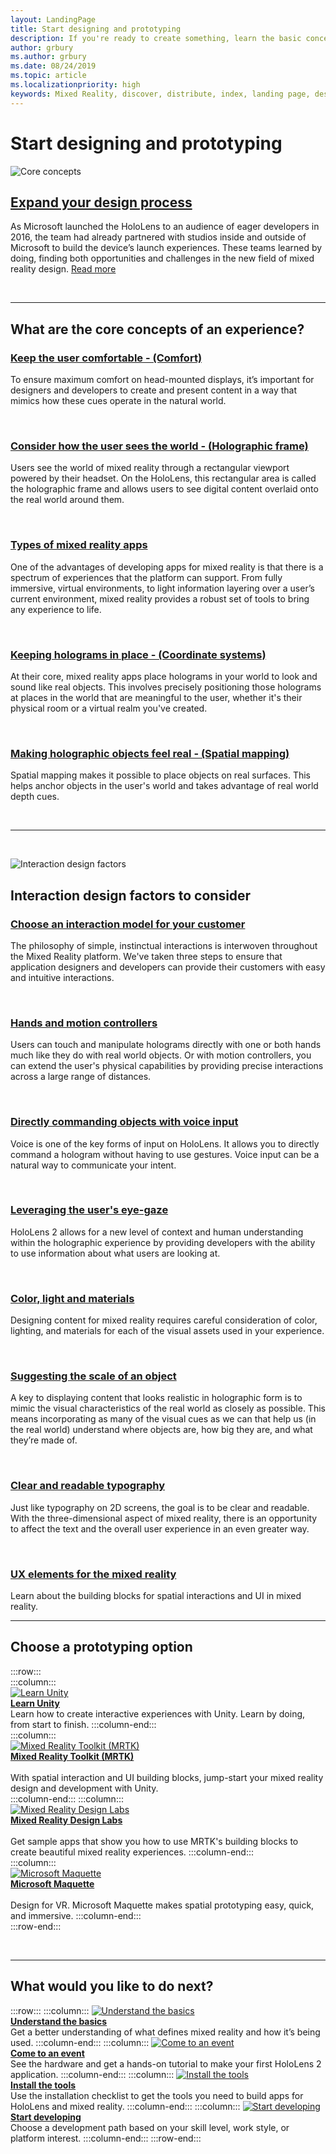 ```yaml
---
layout: LandingPage
title: Start designing and prototyping
description: If you're ready to create something, learn the basic concepts you need to begin designing and prototyping.
author: grbury 
ms.author: grbury
ms.date: 08/24/2019
ms.topic: article
ms.localizationpriority: high
keywords: Mixed Reality, discover, distribute, index, landing page, design, development, tutorials, sample apps, fundamentals, case studies, resources, HoloLens how-to, Open source projects, core concepts, interaction
---
```


# Start designing and prototyping


![Core concepts](images/text_in_unity_viewingangle.jpg)

## [Expand your design process](case-study-expanding-the-design-process-for-mixed-reality.md)

As Microsoft launched the HoloLens to an audience of eager developers in 2016, the team had already partnered with studios inside and outside of Microsoft to build the device’s launch experiences. These teams learned by doing, finding both opportunities and challenges in the new field of mixed reality design. [Read more](case-study-expanding-the-design-process-for-mixed-reality.md)

<br>

---

## What are the core concepts of an experience?

### [Keep the user comfortable - (Comfort)](comfort.md)
To ensure maximum comfort on head-mounted displays, it’s important for designers and developers to create and present content in a way that mimics how these cues operate in the natural world.

<br>

### [Consider how the user sees the world - (Holographic frame)](holographic-frame.md)
Users see the world of mixed reality through a rectangular viewport powered by their headset. On the HoloLens, this rectangular area is called the holographic frame and allows users to see digital content overlaid onto the real world around them.

<br>

### [Types of mixed reality apps](types-of-mixed-reality-apps.md)
One of the advantages of developing apps for mixed reality is that there is a spectrum of experiences that the platform can support. From fully immersive, virtual environments, to light information layering over a user’s current environment, mixed reality provides a robust set of tools to bring any experience to life.

<br>

### [Keeping holograms in place - (Coordinate systems)](coordinate-systems.md)
At their core, mixed reality apps place holograms in your world to look and sound like real objects. This involves precisely positioning those holograms at places in the world that are meaningful to the user, whether it's their physical room or a virtual realm you've created.

<br>

### [Making holographic objects feel real - (Spatial mapping)](spatial-mapping.md)
Spatial mapping makes it possible to place objects on real surfaces. This helps anchor objects in the user's world and takes advantage of real world depth cues.

<br>


---

<br>

![Interaction design factors](images/MRTK_BoundingBox_Main.png)

## Interaction design factors to consider


### [Choose an interaction model for your customer](interaction-fundamentals.md)
The philosophy of simple, instinctual interactions is interwoven throughout the Mixed Reality platform. We've taken three steps to ensure that application designers and developers can provide their customers with easy and intuitive interactions.

<br>

### [Hands and motion controllers](hands-and-tools.md)
Users can touch and manipulate holograms directly with one or both hands much like they do with real world objects. Or with motion controllers, you can extend the user's physical capabilities by providing precise interactions across a large range of distances.

<br>

### [Directly commanding objects with voice input](voice-input.md)
Voice is one of the key forms of input on HoloLens. It allows you to directly command a hologram without having to use gestures. Voice input can be a natural way to communicate your intent.

<br>

### [Leveraging the user's eye-gaze](eye-tracking.md)
HoloLens 2 allows for a new level of context and human understanding within the holographic experience by providing developers with the ability to use information about what users are looking at.

<br>

### [Color, light and materials](color,-light-and-materials.md)
Designing content for mixed reality requires careful consideration of color, lighting, and materials for each of the visual assets used in your experience.

<br>

### [Suggesting the scale of an object](scale.md)
A key to displaying content that looks realistic in holographic form is to mimic the visual characteristics of the real world as closely as possible. This means incorporating as many of the visual cues as we can that help us (in the real world) understand where objects are, how big they are, and what they’re made of.

<br>

### [Clear and readable typography](typography.md)
Just like typography on 2D screens, the goal is to be clear and readable. With the three-dimensional aspect of mixed reality, there is an opportunity to affect the text and the overall user experience in an even greater way.

<br>

### [UX elements for the mixed reality](app-patterns-landingpage.md)
Learn about the building blocks for spatial interactions and UI in mixed reality.
<br>


---

## Choose a prototyping option  

:::row:::	
    :::column:::	
       [![Learn Unity](images/unity_logo.png)](https://learn.unity.com/)<br>
        **[Learn Unity](https://learn.unity.com/)**<br>
        Learn how to create interactive experiences with Unity. Learn by doing, from start to finish.
    :::column-end:::	
    :::column:::	
        [![Mixed Reality Toolkit (MRTK)](images/MRTK-small_logo.png)](https://github.com/Microsoft/MixedRealityToolkit-Unity)<br>
        **[Mixed Reality Toolkit (MRTK)](https://github.com/Microsoft/MixedRealityToolkit-Unity)**<br>	
        With spatial interaction and UI building blocks, jump-start your mixed reality design and development with Unity.	
    :::column-end:::
    :::column:::	
        [![Mixed Reality Design Labs](images/MRDL_logo.png)](https://github.com/Microsoft/MRDL_Unity_PeriodicTable)<br>
        **[Mixed Reality Design Labs](https://github.com/Microsoft/MRDL_Unity_PeriodicTable)**<br>	
        Get sample apps that show you how to use MRTK's building blocks to create beautiful mixed reality experiences.
    :::column-end:::		
    :::column:::	
        [![Microsoft Maquette](images/Maquette_logo.png)](https://www.maquette.ms/)<br>
        **[Microsoft Maquette](https://www.maquette.ms/)**<br>	
        Design for VR. Microsoft Maquette makes spatial prototyping easy, quick, and immersive.	
    :::column-end:::	
:::row-end:::

<br>

---



## What would you like to do next?

:::row:::
    :::column:::
       [![Understand the basics](images/icon-lightbulb.jpg)](index.md#understand-the-basics)<br>
        **[Understand the basics](index.md#understand-the-basics)**<br>
        Get a better understanding of what defines mixed reality and how it’s being used.
    :::column-end:::
    :::column:::
        [![Come to an event](images/icon-calendar.jpg)](sf-academy-events.md)<br>
         **[Come to an event](sf-academy-events.md)**<br>
        See the hardware and get a hands-on tutorial to make your first HoloLens 2 application.
    :::column-end:::
    :::column:::
        [![Install the tools](images/icon-design.jpg)](install-the-tools.md)<br>
         **[Install the tools](install-the-tools.md)**<br>
        Use the installation checklist to get the tools you need to build apps for HoloLens and mixed reality.
    :::column-end:::
    :::column:::
        [![Start developing](images/icon-developer.jpg)](development.md)<br>
        **[Start developing](development.md)**<br>
        Choose a development path based on your skill level, work style, or platform interest.
    :::column-end:::
:::row-end:::


<br>

<br>


